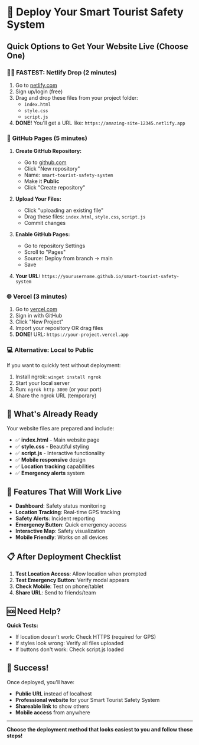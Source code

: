 # 🚀 Deploy Your Smart Tourist Safety System

## Quick Options to Get Your Website Live (Choose One)

### 🏃‍♂️ **FASTEST: Netlify Drop** (2 minutes)
1. Go to [netlify.com](https://netlify.com)
2. Sign up/login (free)
3. Drag and drop these files from your project folder:
   - `index.html`
   - `style.css` 
   - `script.js`
4. **DONE!** You'll get a URL like: `https://amazing-site-12345.netlify.app`

### 📱 **GitHub Pages** (5 minutes)
1. **Create GitHub Repository:**
   - Go to [github.com](https://github.com)
   - Click "New repository"
   - Name: `smart-tourist-safety-system`
   - Make it **Public**
   - Click "Create repository"

2. **Upload Your Files:**
   - Click "uploading an existing file"
   - Drag these files: `index.html`, `style.css`, `script.js`
   - Commit changes

3. **Enable GitHub Pages:**
   - Go to repository Settings
   - Scroll to "Pages"
   - Source: Deploy from branch → main
   - Save

4. **Your URL:** `https://yourusername.github.io/smart-tourist-safety-system`

### 🌐 **Vercel** (3 minutes)
1. Go to [vercel.com](https://vercel.com)
2. Sign in with GitHub
3. Click "New Project"
4. Import your repository OR drag files
5. **DONE!** URL: `https://your-project.vercel.app`

### 💻 **Alternative: Local to Public**
If you want to quickly test without deployment:
1. Install ngrok: `winget install ngrok`
2. Start your local server
3. Run: `ngrok http 3000` (or your port)
4. Share the ngrok URL (temporary)

## 🔧 What's Already Ready

Your website files are prepared and include:
- ✅ **index.html** - Main website page
- ✅ **style.css** - Beautiful styling
- ✅ **script.js** - Interactive functionality
- ✅ **Mobile responsive** design
- ✅ **Location tracking** capabilities
- ✅ **Emergency alerts** system

## 🎯 Features That Will Work Live

- **Dashboard**: Safety status monitoring
- **Location Tracking**: Real-time GPS tracking
- **Safety Alerts**: Incident reporting
- **Emergency Button**: Quick emergency access
- **Interactive Map**: Safety visualization
- **Mobile Friendly**: Works on all devices

## 📋 After Deployment Checklist

1. **Test Location Access**: Allow location when prompted
2. **Test Emergency Button**: Verify modal appears
3. **Check Mobile**: Test on phone/tablet
4. **Share URL**: Send to friends/team

## 🆘 Need Help?

**Quick Tests:**
- If location doesn't work: Check HTTPS (required for GPS)
- If styles look wrong: Verify all files uploaded
- If buttons don't work: Check script.js loaded

## 🎉 Success!

Once deployed, you'll have:
- **Public URL** instead of localhost
- **Professional website** for your Smart Tourist Safety System
- **Shareable link** to show others
- **Mobile access** from anywhere

---

**Choose the deployment method that looks easiest to you and follow those steps!**